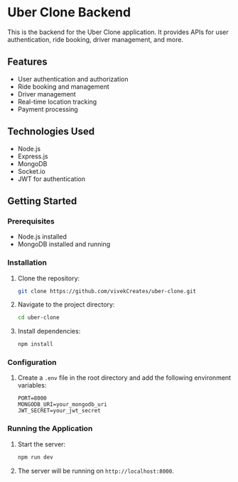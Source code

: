 # Uber Clone Backend

This is the backend for the Uber Clone application. It provides APIs for user authentication, ride booking, driver management, and more.

## Features

- User authentication and authorization
- Ride booking and management
- Driver management
- Real-time location tracking
- Payment processing

## Technologies Used

- Node.js
- Express.js
- MongoDB
- Socket.io
- JWT for authentication

## Getting Started

### Prerequisites

- Node.js installed
- MongoDB installed and running

### Installation

1. Clone the repository:
    ```bash
    git clone https://github.com/vivekCreates/uber-clone.git
    ```
2. Navigate to the project directory:
    ```bash
    cd uber-clone
    ```
3. Install dependencies:
    ```bash
    npm install
    ```

### Configuration

1. Create a `.env` file in the root directory and add the following environment variables:
    ```plaintext
    PORT=8000
    MONGODB_URI=your_mongodb_uri
    JWT_SECRET=your_jwt_secret
    ```

### Running the Application

1. Start the server:
    ```bash
    npm run dev
    ```
2. The server will be running on `http://localhost:8000`.


